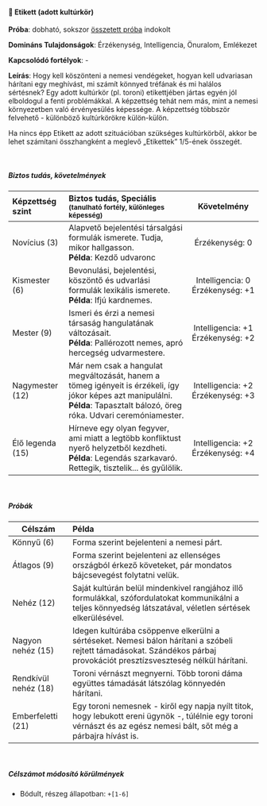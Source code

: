 #### 🔵 Etikett (adott kultúrkör)

**Próba**: dobható, sokszor [összetett próba](../020_kepzettsegrendszer.md#%C3%B6sszetett-k%C3%A9pzetts%C3%A9gpr%C3%B3ba-m%C3%A1sodlagos-pr%C3%B3badob%C3%A1sok) indokolt

**Domináns Tulajdonságok**: Érzékenység, Intelligencia, Önuralom, Emlékezet

**Kapcsolódó fortélyok**: -

**Leírás**: Hogy kell köszönteni a nemesi vendégeket, hogyan kell udvariasan hárítani egy meghívást, mi számít könnyed tréfának és mi halálos sértésnek? Egy adott kultúrkör (pl. toroni) etikettjében jártas egyén jól elboldogul a fenti problémákkal. A képzettség tehát nem más, mint a nemesi környezetben való érvényesülés képessége. A képzettség többször felvehető - különböző kultúrkörökre külön-külön.

Ha nincs épp Etikett az adott szituációban szükséges kultúrkörből, akkor be lehet számítani összhangként a meglevő „Etikettek” 1/5-ének összegét.

<br />

##### Biztos tudás, követelmények

| Képzettség szint | Biztos tudás, Speciális <br /><sub>(tanulható fortély, különleges  képesség)</sub>                                                                                                  |                   Követelmény                    |
|:---------------- |:----------------------------------------------------------------------------------------------------------------------------------------------------------------------------------- |:------------------------------------------------:|
| Novícius (3)     | Alapvető bejelentési társalgási formulák ismerete. Tudja, mikor hallgasson.<br />**Példa**: Kezdő udvaronc                                                                          |               Érzékenység:&nbsp;0                |
| Kismester (6)    | Bevonulási, bejelentési, köszöntő és udvarlási formulák lexikális ismerete.<br />**Példa**: Ifjú kardnemes.                                                                         | Intelligencia:&nbsp;0<br />Érzékenység:&nbsp;+1  |
| Mester (9)       | Ismeri és érzi a nemesi társaság hangulatának változásait.<br />**Példa**: Pallérozott nemes, apró hercegség udvarmestere.                                                          | Intelligencia:&nbsp;+1<br />Érzékenység:&nbsp;+2 |
| Nagymester (12)  | Már nem csak a hangulat megváltozását, hanem a tömeg igényeit is érzékeli, így  jókor képes azt manipulálni. <br />**Példa**: Tapasztalt bálozó, öreg róka. Udvari ceremóniamester. | Intelligencia:&nbsp;+2<br />Érzékenység:&nbsp;+3 |
| Élő legenda (15) | Hírneve egy olyan fegyver, ami miatt a legtöbb konfliktust nyerő helyzetből kezdheti. <br />**Példa**: Legendás szarkavaró. Rettegik, tisztelik... és gyűlölik.                     | Intelligencia:&nbsp;+2<br />Érzékenység:&nbsp;+4 |

<br />

##### Próbák

| Célszám | Példa  |
| ----------- | :----------- |
| Könnyű       (6)  | Forma szerint bejelenteni a nemesi párt. |
| Átlagos      (9)  | Forma szerint bejelenteni az ellenséges országból érkező követeket, pár mondatos bájcsevegést folytatni velük. |
| Nehéz        (12) | Saját kultúrán belül mindenkivel rangjához illő formulákkal, szófordulatokat kommunikálni a teljes könnyedség látszatával, véletlen sértések elkerülésével. |
| Nagyon nehéz (15) | Idegen kultúrába csöppenve elkerülni a sértéseket. Nemesi bálon hárítani a szóbeli rejtett  támadásokat. Szándékos párbaj provokációt presztízsveszteség nélkül hárítani. |
| Rendkívül nehéz (18) | Toroni vérnászt megnyerni. Több toroni dáma együttes támadását látszólag könnyedén hárítani. |
| Emberfeletti (21) | Egy toroni nemesnek - kiről egy napja nyílt titok, hogy lebukott ereni ügynök -, túlélnie egy toroni vérnászt és az egész nemesi bált, sőt még a párbajra hívást is. |

<br />

##### Célszámot módosító körülmények

- Bódult, részeg állapotban: `+[1-6]`

